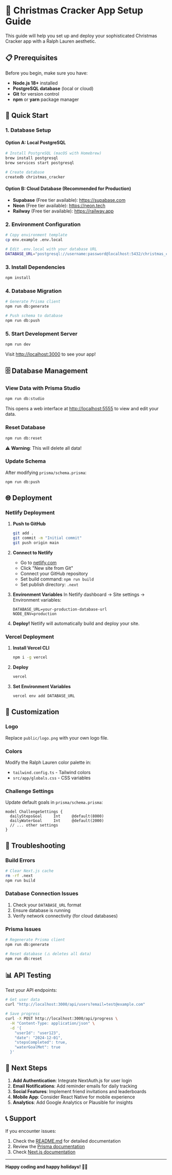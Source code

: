 # 🎄 Christmas Cracker App Setup Guide

This guide will help you set up and deploy your sophisticated Christmas Cracker app with a Ralph Lauren aesthetic.

## 📋 Prerequisites

Before you begin, make sure you have:

- **Node.js 18+** installed
- **PostgreSQL database** (local or cloud)
- **Git** for version control
- **npm** or **yarn** package manager

## 🚀 Quick Start

### 1. Database Setup

#### Option A: Local PostgreSQL
```bash
# Install PostgreSQL (macOS with Homebrew)
brew install postgresql
brew services start postgresql

# Create database
createdb christmas_cracker
```

#### Option B: Cloud Database (Recommended for Production)
- **Supabase** (Free tier available): https://supabase.com
- **Neon** (Free tier available): https://neon.tech
- **Railway** (Free tier available): https://railway.app

### 2. Environment Configuration

```bash
# Copy environment template
cp env.example .env.local

# Edit .env.local with your database URL
DATABASE_URL="postgresql://username:password@localhost:5432/christmas_cracker"
```

### 3. Install Dependencies

```bash
npm install
```

### 4. Database Migration

```bash
# Generate Prisma client
npm run db:generate

# Push schema to database
npm run db:push
```

### 5. Start Development Server

```bash
npm run dev
```

Visit [http://localhost:3000](http://localhost:3000) to see your app!

## 🗄️ Database Management

### View Data with Prisma Studio
```bash
npm run db:studio
```
This opens a web interface at [http://localhost:5555](http://localhost:5555) to view and edit your data.

### Reset Database
```bash
npm run db:reset
```
⚠️ **Warning**: This will delete all data!

### Update Schema
After modifying `prisma/schema.prisma`:
```bash
npm run db:push
```

## 🌐 Deployment

### Netlify Deployment

1. **Push to GitHub**
   ```bash
   git add .
   git commit -m "Initial commit"
   git push origin main
   ```

2. **Connect to Netlify**
   - Go to [netlify.com](https://netlify.com)
   - Click "New site from Git"
   - Connect your GitHub repository
   - Set build command: `npm run build`
   - Set publish directory: `.next`

3. **Environment Variables**
   In Netlify dashboard → Site settings → Environment variables:
   ```
   DATABASE_URL=your-production-database-url
   NODE_ENV=production
   ```

4. **Deploy!**
   Netlify will automatically build and deploy your site.

### Vercel Deployment

1. **Install Vercel CLI**
   ```bash
   npm i -g vercel
   ```

2. **Deploy**
   ```bash
   vercel
   ```

3. **Set Environment Variables**
   ```bash
   vercel env add DATABASE_URL
   ```

## 🎨 Customization

### Logo
Replace `public/logo.png` with your own logo file.

### Colors
Modify the Ralph Lauren color palette in:
- `tailwind.config.ts` - Tailwind colors
- `src/app/globals.css` - CSS variables

### Challenge Settings
Update default goals in `prisma/schema.prisma`:
```prisma
model ChallengeSettings {
  dailyStepsGoal     Int     @default(8000)
  dailyWaterGoal     Int     @default(2000)
  // ... other settings
}
```

## 🔧 Troubleshooting

### Build Errors
```bash
# Clear Next.js cache
rm -rf .next
npm run build
```

### Database Connection Issues
1. Check your `DATABASE_URL` format
2. Ensure database is running
3. Verify network connectivity (for cloud databases)

### Prisma Issues
```bash
# Regenerate Prisma client
npm run db:generate

# Reset database (⚠️ deletes all data)
npm run db:reset
```

## 📊 API Testing

Test your API endpoints:

```bash
# Get user data
curl "http://localhost:3000/api/users?email=test@example.com"

# Save progress
curl -X POST http://localhost:3000/api/progress \
  -H "Content-Type: application/json" \
  -d '{
    "userId": "user123",
    "date": "2024-12-01",
    "stepsCompleted": true,
    "waterGoalMet": true
  }'
```

## 🎯 Next Steps

1. **Add Authentication**: Integrate NextAuth.js for user login
2. **Email Notifications**: Add reminder emails for daily tracking
3. **Social Features**: Implement friend invitations and leaderboards
4. **Mobile App**: Consider React Native for mobile experience
5. **Analytics**: Add Google Analytics or Plausible for insights

## 📞 Support

If you encounter issues:

1. Check the [README.md](README.md) for detailed documentation
2. Review the [Prisma documentation](https://www.prisma.io/docs)
3. Check [Next.js documentation](https://nextjs.org/docs)

---

**Happy coding and happy holidays! 🎄✨**
